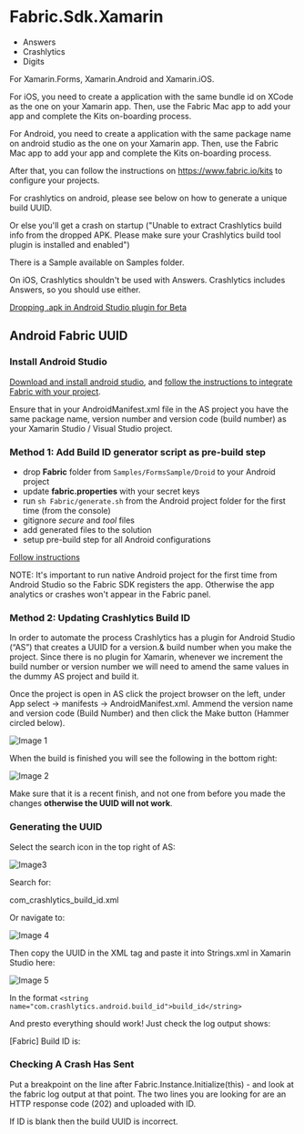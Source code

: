 # Fabric.Sdk.Xamarin

- Answers
- Crashlytics
- Digits

For Xamarin.Forms, Xamarin.Android and Xamarin.iOS.

For iOS, you need to create a application with the same bundle id on XCode as the one on your Xamarin app.
Then, use the Fabric Mac app to add your app and complete the Kits on-boarding process.

For Android, you need to create a application with the same package name on android studio as the one on your Xamarin app.
Then, use the Fabric Mac app to add your app and complete the Kits on-boarding process.

After that, you can follow the instructions on https://www.fabric.io/kits to configure your projects.

For crashlytics on android, please see below on how to generate a unique build UUID. 

Or else you'll get a crash on startup ("Unable to extract Crashlytics build info from the dropped APK. Please make sure your Crashlytics build tool plugin is installed and enabled")

There is a Sample available on Samples folder.

On iOS, Crashlytics shouldn't be used with Answers. Crashlytics includes Answers, so you should use either.

[Dropping .apk in Android Studio plugin for Beta](https://github.com/drungrin/Fabric.Sdk.Xamarin/issues/7)

## Android Fabric UUID

### Install Android Studio
[Download and install android studio](https://developer.android.com/studio/index.html), and [follow the instructions to integrate Fabric with your project](https://fabric.io/kits/android/crashlytics/install).

Ensure that in your AndroidManifest.xml file in the AS project you have the same package name, version number and version code (build number) as your Xamarin Studio / Visual Studio project. 

### Method 1: Add Build ID generator script as pre-build step

- drop **Fabric** folder from `Samples/FormsSample/Droid` to your Android project
- update **fabric.properties** with your secret keys
- run `sh Fabric/generate.sh` from the Android project folder for the first time (from the console)
- gitignore *secure* and *tool* files
- add generated files to the solution
- setup pre-build step for all Android configurations

[Follow instructions](Samples/FormsSample/Droid/Fabric/README.md)

NOTE: It's important to run native Android project for the first time from Android Studio so
the Fabric SDK registers the app. Otherwise the app analytics or crashes won't appear in the Fabric panel.

### Method 2: Updating Crashlytics Build ID
In order to automate the process Crashlytics has a plugin for Android Studio (“AS”) that creates a UUID for a version.& build number when you make the project. Since there is no plugin for Xamarin, whenever we increment the build number or version number we will need to amend the same values in the dummy AS project and build it.

Once the project is open in AS click the project browser on the left, under App select -> manifests -> AndroidManifest.xml. Ammend the version name and version code (Build Number) and then click the Make button (Hammer circled below).

![Image 1][img1]

When the build is finished you will see the following in the bottom right:

![Image 2][img2]

Make sure that it is a recent finish, and not one from before you made the changes **otherwise the UUID will not work**.

### Generating the UUID
Select the search icon in the top right of AS:

![Image3][img3]

Search for:

com_crashlytics_build_id.xml

Or navigate to:

![Image 4][img4]

Then copy the UUID in the <string/> XML tag and paste it into Strings.xml in Xamarin Studio here:

![Image 5][img5]

In the format 
<code>&lt;string name="com.crashlytics.android.build_id">build_id&lt;/string></code>

And presto everything should work! Just check the log output shows:

[Fabric] Build ID is: <New Build ID>

### Checking A Crash Has Sent
Put a breakpoint on the line after Fabric.Instance.Initialize(this) - and look at the fabric log output at that point. The two lines you are looking for are an HTTP response code (202) and uploaded with ID.

If ID is blank then the build UUID is incorrect.

[img1]: assets/1.png?raw=true "Android Manfiest"
[img2]: assets/2.png?raw=true "Build Complete"
[img3]: assets/3.png?raw=true "Search Button"
[img4]: assets/4.png?raw=true "File Location"
[img5]: assets/5.png?raw=true "XS Structure"
